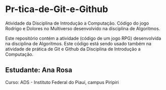 # Pr-tica-de-Git-e-Github
Atividade da Disciplina de Introdução a Computação. Código do jogo Rodrigo e Dolores no Multiverso desenvolvido na disciplina de Algoritmos.

Este repositório contém a atividade (código de um jogo RPG) desenvolvida na disciplina de Algoritmos. Este código está sendo usado também na atividade de prática de Git e Github da Disciplina de Introdução a Computação.

## Estudante: Ana Rosa 
Curso: ADS - Instituto Federal do Piauí, campus Piripiri 
